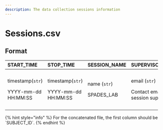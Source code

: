 ```yaml
---
description: The data collection sessions information
---
```


# Sessions.csv

## Format

<table>
  <thead>
    <tr>
      <th style="text-align:left">START_TIME</th>
      <th style="text-align:left">STOP_TIME</th>
      <th style="text-align:left">SESSION_NAME</th>
      <th style="text-align:left">SUPERVISOR_EMAIL</th>
      <th style="text-align:left">DESCRIPTION</th>
    </tr>
  </thead>
  <tbody>
    <tr>
      <td style="text-align:left">
        <p>timestamp(<code>str</code>)</p>
        <p>YYYY-mm-dd HH:MM:SS</p>
      </td>
      <td style="text-align:left">
        <p>timestamp(<code>str</code>)</p>
        <p>YYYY-mm-dd HH:MM:SS</p>
      </td>
      <td style="text-align:left">
        <p>name (<code>str</code>)</p>
        <p>SPADES_LAB</p>
      </td>
      <td style="text-align:left">
        <p>email (<code>str</code>)</p>
        <p>Contact email of the session supervisor</p>
      </td>
      <td style="text-align:left">
        <p>text (<code>str</code>)</p>
        <p>Brief description of the session</p>
      </td>
    </tr>
  </tbody>
</table>{% hint style="info" %}
For the concatenated file, the first column should be `SUBJECT_ID`.
{% endhint %}

